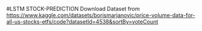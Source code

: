 #LSTM STOCK-PREDICTION
Download Dataset from https://www.kaggle.com/datasets/borismarjanovic/price-volume-data-for-all-us-stocks-etfs/code?datasetId=4538&sortBy=voteCount
